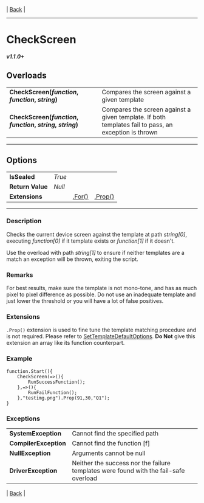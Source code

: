 | [Back]() |

---

# CheckScreen
***v1.1.0+***
## Overloads
|   |    | 
| :--- | :--- | 
| **CheckScreen(*function*, *function*, *string*)** | Compares the screen against a given template | 
| **CheckScreen(*function*, *function*, *string*, *string*)** | Compares the screen against a given template. If both templates fail to pass, an exception is thrown | 

---

## Options
|   |   |  |  | 
| :--- | :--- | :--- | :--- | 
| **IsSealed** | *True* |  |  | 
| **Return Value** | *Null* |  |  | 
| **Extensions** |  | [.For()](../../Extensions.md#for) | [.Prop()](../../Extensions.md#prop) | 



---

### Description
Checks the current device screen against the template at path *string[0]*, executing *function[0]* if it template exists or *function[1]* if it doesn't.

Use the overload with path *string[1]* to ensure if neither templates are a match an exception will be thrown, exiting the script.
### Remarks
For best results, make sure the template is not mono-tone, and has as much pixel to pixel difference as possible. Do not use an inadequate template and just lower the threshold or you will have a lot of false positives.
### Extensions
`.Prop()` extension is used to fine tune the template matching procedure and is not required. Please refer to [SetTemplateDefaultOptions](../SetTemplateDefaultOptions.md). **Do Not** give this extension an array like its function counterpart.
### Example
```
function.Start(){
	CheckScreen(=>(){
		RunSuccessFunction();
	},=>(){
		RunFailFunction();
	},"testimg.png").Prop(91,30,"Q1");
}
```
### Exceptions
|   |   | 
| :--- | :--- | 
| **SystemException** | Cannot find the specified path |
| **CompilerException** | Cannot find the function [f] | 
| **NullException** | Arguments cannot be null |
| **DriverException** | Neither the success nor the failure templates were found with the fail-safe overload |



| [Back]() |